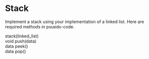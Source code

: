 # Stack
Implement a stack using your implementation of a linked list.
Here are required methods in psuedo-code.

stack(linked_list)<br>
void push(data)<br>
data peek()<br>
data pop()
